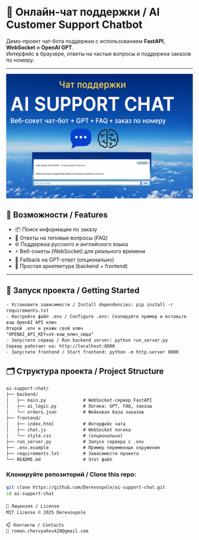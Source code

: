 # 🤖 Онлайн-чат поддержки / AI Customer Support Chatbot

Демо-проект чат-бота поддержки с использованием **FastAPI**, **WebSocket** и **OpenAI GPT**.  
Интерфейс в браузере, ответы на частые вопросы и поддержка заказов по номеру.

---
![AI Support Chat Banner](banner.png)

## 🔧 Возможности / Features

- 📦 Поиск информации по заказу
- 💬 Ответы на типовые вопросы (FAQ)
- 🌐 Поддержка русского и английского языка
- ⚡ Веб-сокеты (WebSocket) для реального времени
- 🤖 Fallback на GPT-ответ (опционально)
- 🧩 Простая архитектура (backend + frontend)

---

## 🚀 Запуск проекта / Getting Started
```
- Установите зависимости / Install dependencies: pip install -r requirements.txt
- Настройте файл .env / Configure .env: Скопируйте пример и вставьте ваш OpenAI API ключ
Открой .env и укажи свой ключ
"OPENAI_API_KEY=sk-ваш_ключ_сюда"
- Запустите сервер / Run backend server: python run_server.py
Сервер работает на: http://localhost:8000
- Запустите frontend / Start frontend: python -m http.server 8080
```

## 🗂️ Структура проекта / Project Structure
```
ai-support-chat/
├── backend/
│   ├── main.py              # WebSocket-сервер FastAPI
│   ├── ai_logic.py          # Логика: GPT, FAQ, заказы
│   └── orders.json          # Фейковая база заказов
├── frontend/
│   ├── index.html           # Интерфейс чата
│   ├── chat.js              # WebSocket логика
│   └── style.css            # (опционально)
├── run_server.py            # Запуск сервера с .env
├── .env.example             # Пример переменных окружения
├── requirements.txt         # Зависимости проекта
└── README.md                # Этот файл
```
### Клонируйте репозиторий / Clone this repo:

```bash
git clone https://github.com/Derevovpole/ai-support-chat.git
cd ai-support-chat

🧾 Лицензия / License
MIT License © 2025 Derevovpole

📫 Контакты / Contacts
📧 roman.chervyakov420@gmail.com
